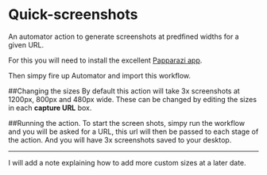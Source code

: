 # Quick-screenshots
An automator action to generate screenshots at predfined widths for a given URL.

For this you will need to install the excellent [Papparazi app](https://derailer.org/paparazzi/).

Then simpy fire up Automator and import this workflow.

##Changing the sizes
By default this action will take 3x screenshots at 1200px, 800px and 480px wide. These can be changed by editing the sizes in each **capture URL** box.

##Running the action.
To start the screen shots, simpy run the workflow and you will be asked for a URL, this url will then be passed to each stage of the action. And you will have 3x screenshots saved to your desktop.

---

I will add a note explaining how to add more custom sizes at a later date.
